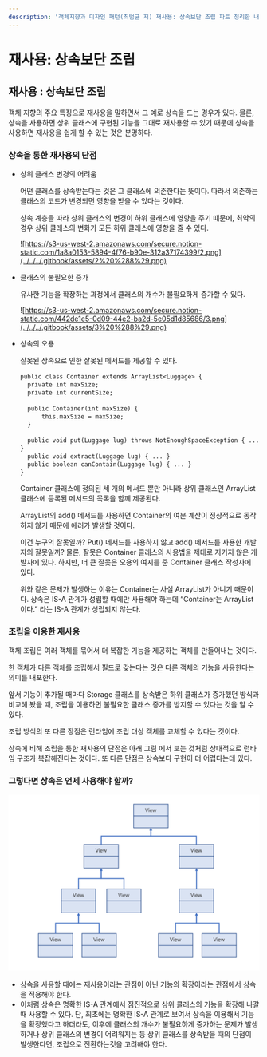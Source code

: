 ```yaml
---
description: '객체지향과 디자인 패턴(최범균 저) 재사용: 상속보단 조립 파트 정리한 내용입니다.'
---
```


# 재사용: 상속보단 조립

## 재사용 : 상속보단 조립

객체 지향의 주요 특징으로 재사용을 말하면서 그 예로 상속을 드는 경우가 있다. 물론, 상속을 사용하면 상위 클래스에 구현된 기능을 그대로 재사용할 수 있기 때문에 상속을 사용하면 재사용을 쉽게 할 수 있는 것은 분명하다.

### 상속을 통한 재사용의 단점

* 상위 클래스 변경의 어려움

  어떤 클래스를 상속받는다는 것은 그 클래스에 의존한다는 뜻이다. 따라서 의존하는 클래스의 코드가 변경되면 영향을 받을 수 있다는 것이다.

  상속 계층을 따라 상위 클래스의 변경이 하위 클래스에 영향을 주기 떄문에, 최악의 경우 상위 클래스의 변화가 모든 하위 클래스에 영향을 줄 수 있다.

  ![https://s3-us-west-2.amazonaws.com/secure.notion-static.com/1a8a0153-5894-4f76-b90e-312a37174399/2.png](../../../.gitbook/assets/2%20%288%29.png)

* 클래스의 불필요한 증가

  유사한 기능을 확장하는 과정에서 클래스의 개수가 불필요하게 증가할 수 있다.

  ![https://s3-us-west-2.amazonaws.com/secure.notion-static.com/442de1e5-0d09-44e2-ba2d-5e05d1d85686/3.png](../../../.gitbook/assets/3%20%288%29.png)

* 상속의 오용

  잘못된 상속으로 인한 잘못된 메서드를 제공할 수 있다.

  ```text
  public class Container extends ArrayList<Luggage> {
  	private int maxSize;
  	private int currentSize;

  	public Container(int maxSize) {
  		this.maxSize = maxSize;
  	}

  	public void put(Luggage lug) throws NotEnoughSpaceException { ... }
  	public void extract(Luggage lug) { ... }
  	public boolean canContain(Luggage lug) { ... }
  }
  ```

  Container 클래스에 정의된 세 개의 메서드 뿐만 아니라 상위 클래스인 ArrayList 클래스에 등록된 메서드의 목록을 함께 제공된다.

  ArrayList의 add\(\) 메서드를 사용하면 Container의 여분 계산이 정상적으로 동작하지 않기 때문에 에러가 발생할 것이다.

  이건 누구의 잘못일까? Put\(\) 메서드를 사용하지 않고 add\(\) 메서드를 사용한 개발자의 잘못일까? 물론, 잘못은 Container 클래스의 사용법을 제대로 지키지 않은 개발자에 있다. 하지만, 더 큰 잘못은 오용의 여지를 준 Container 클래스 작성자에 있다.

  위와 같은 문제가 발생하는 이유는 Container는 사실 ArrayList가 아니기 때문이다. 상속은 IS-A 관계가 성립할 때에만 사용해야 하는데 “Container는 ArrayList이다.” 라는 IS-A 관계가 성립되지 않는다.

### 조립을 이용한 재사용

객체 조립은 여러 객체를 묶어서 더 복잡한 기능을 제공하는 객체를 만들어내는 것이다.

한 객체가 다른 객체를 조립해서 필드로 갖는다는 것은 다른 객체의 기능을 사용한다는 의미를 내포한다.

앞서 기능이 추가될 때마다 Storage 클래스를 상속받은 하위 클래스가 증가했던 방식과 비교해 봤을 때, 조립을 이용하면 불필요한 클래스 증가를 방지할 수 있다는 것을 알 수 있다.

조립 방식의 또 다른 장점은 런타임에 조립 대상 객체를 교체할 수 있다는 것이다.

상속에 비해 조립을 통한 재사용의 단점은 아래 그림 에서 보는 것처럼 상대적으로 런타임 구조가 복잡해진다는 것이다. 또 다른 단점은 상속보다 구현이 더 어렵다는데 있다.

### 그렇다면 상속은 언제 사용해야 할까?

![](../../../.gitbook/assets/1%20%2818%29.png)

* 상속을 사용할 때에는 재사용이라는 관점이 아닌 기능의 확장이라는 관점에서 상속을 적용해야 한다.
* 이처럼 상속은 명확한 IS-A 관계에서 점진적으로 상위 클래스의 기능을 확장해 나갈 때 사용할 수 있다. 단, 최초에는 명확한 IS-A 관계로 보여서 상속을 이용해서 기능을 확장했다고 하더라도, 이후에 클래스의 개수가 불필요하게 증가하는 문제가 발생하거나 상위 클래스의 변경이 어려워지는 등 상위 클래스를 상속받을 때의 단점이 발생한다면, 조립으로 전환하는것을 고려해야 한다.


